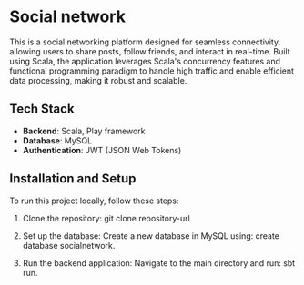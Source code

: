 # Social network
This is a social networking platform designed for seamless connectivity, allowing users to share posts, follow friends, and interact in real-time. Built using Scala, the application leverages Scala's concurrency features and functional programming paradigm to handle high traffic and enable efficient data processing, making it robust and scalable.

## Tech Stack
- **Backend**: Scala, Play framework
- **Database**: MySQL
- **Authentication**: JWT (JSON Web Tokens)

## Installation and Setup
To run this project locally, follow these steps:

1. Clone the repository:
   git clone repository-url

2. Set up the database:
Create a new database in MySQL using: create database socialnetwork.

3. Run the backend application:
Navigate to the main directory and run: sbt run.
